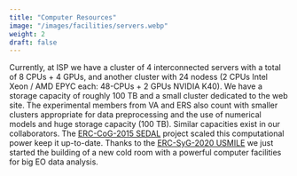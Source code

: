```yaml
---
title: "Computer Resources"
image: "/images/facilities/servers.webp"
weight: 2
draft: false
---
```


Currently, at ISP we have a cluster of 4 interconnected servers with a total of 8 CPUs + 4 GPUs, and another cluster with 24 nodess (2 CPUs Intel Xeon / AMD EPYC each: 48-CPUs + 2 GPUs NVIDIA K40). We have a storage capacity of roughly 100 TB and a small cluster dedicated to the web site. The experimental members from VA and ERS also count with smaller clusters appropriate for data preprocessing and the use of numerical models and huge storage capacity (100 TB). Similar capacities exist in our collaborators. The [ERC-CoG-2015 SEDAL](https://cordis.europa.eu/project/id/647423/) project scaled this computational power keep it up-to-date. Thanks to the [ERC-SyG-2020 USMILE](https://cordis.europa.eu/project/id/855187/es) we just started the building of a new cold room with a powerful computer facilities for big EO data analysis.
